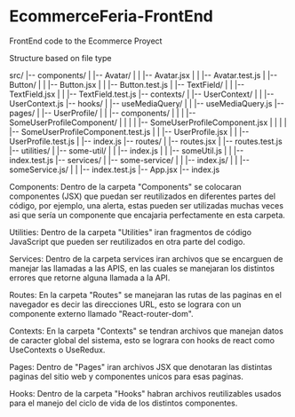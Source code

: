 # EcommerceFeria-FrontEnd
FrontEnd code to the Ecommerce Proyect

Structure based on file type

src/
|-- components/
|   |-- Avatar/
|   |   |-- Avatar.jsx
|   |   |-- Avatar.test.js
|   |-- Button/
|   |   |-- Button.jsx
|   |   |-- Button.test.js
|   |-- TextField/
|   |   |-- TextField.jsx
|   |   |-- TextField.test.js
|-- contexts/
|   |-- UserContext/
|   |   |-- UserContext.js
|-- hooks/
|   |-- useMediaQuery/
|   |   |-- useMediaQuery.js
|-- pages/
|   |-- UserProfile/
|   |   |-- components/
|   |   |   |-- SomeUserProfileComponent/
|   |   |   |   |-- SomeUserProfileComponent.jsx
|   |   |   |   |-- SomeUserProfileComponent.test.js
|   |   |-- UserProfile.jsx
|   |   |-- UserProfile.test.js
|   |-- index.js
|-- routes/
|   |-- routes.jsx
|   |-- routes.test.js
|-- utilities/
|   |-- some-util/
|   |   |-- index.js
|   |   |-- someUtil.js
|   |   |-- index.test.js
|-- services/
|   |-- some-service/
|   |   |-- index.js/
|   |   |-- someService.js/
|   |   |-- index.test.js
|-- App.jsx
|-- index.js

Components: Dentro de la carpeta "Components" se colocaran componentes (JSX) que puedan ser reutilizados en diferentes partes del código, por ejemplo,
una alerta, estas pueden ser utilizadas muchas veces asi que sería un componente que encajaria perfectamente en esta carpeta.

Utilities: Dentro de la carpeta "Utilities" iran fragmentos de código JavaScript que pueden ser reutilizados en otra parte del codigo.

Services: Dentro de la carpeta services iran archivos que se encarguen de manejar las llamadas a las APIS, en las cuales se manejaran los distintos errores que retorne alguna llamada a la API.

Routes: En la carpeta "Routes" se manejaran las rutas de las paginas en el navegador es decir las direcciones URL, esto se lograra con un componente externo llamado "React-router-dom".

Contexts: En la carpeta "Contexts" se tendran archivos que manejan datos de caracter global del sistema, esto se lograra con hooks de react como UseContexts o UseRedux.

Pages: Dentro de "Pages" iran archivos JSX que denotaran las distintas paginas del sitio web y componentes unicos para esas paginas.

Hooks: Dentro de la carpeta "Hooks" habran archivos reutilizables usados para el manejo del ciclo de vida de los distintos componentes.


